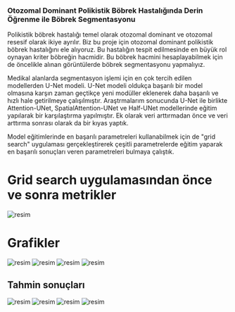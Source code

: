 ### Otozomal Dominant Polikistik Böbrek Hastalığında Derin Öğrenme ile Böbrek Segmentasyonu

Polikistik böbrek hastalığı temel olarak otozomal dominant ve otozomal resesif olarak ikiye ayrılır. Biz bu proje için otozomal dominant polikistik böbrek hastalığını ele alıyoruz. Bu hastalığın tespit edilmesinde en büyük rol oynayan kriter böbreğin hacmidir. Bu böbrek hacmini hesaplayabilmek için de öncelikle alınan görüntülerde böbrek segmentasyonu yapmalıyız.

Medikal alanlarda segmentasyon işlemi için en çok tercih edilen modellerden U-Net modeli. U-Net modeli oldukça başarılı bir model olmasına karşın zaman geçtikçe yeni modüller eklenerek daha başarılı ve hızlı hale getirilmeye çalışılmıştır. Araştrmalarım sonucunda U-Net ile birlikte Attention-UNet, SpatialAttention-UNet ve Half-UNet modellerinde eğitim yapılarak bir karşılaştırma yapılmıştır. Ek olarak veri arttırmadan önce ve veri arttırma sonrası olarak da bir kıyas yaptık.

Model eğitimlerinde en başarılı parametreleri kullanabilmek için de "grid search" uygulaması gerçekleştirerek çeşitli parametrelerde eğitim yaparak en başarılı sonuçları veren parametreleri bulmaya çalıştık.

# Grid search uygulamasından önce ve sonra metrikler

![resim](https://github.com/BuketOzdamar/ADPKidneySegmentation/assets/78095286/14ea1b7a-00d6-4693-9bcb-7074baf8f9d9)

# Grafikler

![resim](https://github.com/BuketOzdamar/ADPKidneySegmentation/assets/78095286/369ef8cb-a7fa-4dfe-a517-0d7cef27ca48)
![resim](https://github.com/BuketOzdamar/ADPKidneySegmentation/assets/78095286/de8f5aaa-d294-4274-b02d-15b8a8153459)
![resim](https://github.com/BuketOzdamar/ADPKidneySegmentation/assets/78095286/e0bb7470-0ae3-4b04-b5a4-42a8a0b0296d)
![resim](https://github.com/BuketOzdamar/ADPKidneySegmentation/assets/78095286/8334a019-700c-4aa8-935d-dce7f2da5a77)

## Tahmin sonuçları

![resim](https://github.com/BuketOzdamar/ADPKidneySegmentation/assets/78095286/818202e4-c52b-45c6-9dc9-09e4fee7701d)
![resim](https://github.com/BuketOzdamar/ADPKidneySegmentation/assets/78095286/08fda0c7-4361-46f4-886b-446efa4cb6cd)
![resim](https://github.com/BuketOzdamar/ADPKidneySegmentation/assets/78095286/22851f2c-a9e3-4f51-ac7c-df16e0cf9d08)
![resim](https://github.com/BuketOzdamar/ADPKidneySegmentation/assets/78095286/4fbbfd5a-06ba-4231-8e90-806f2dd441dd)


